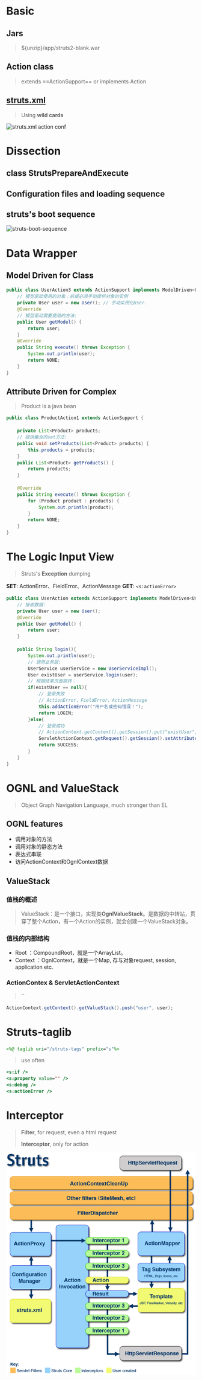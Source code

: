 # Basic

 ## Jars

> ${unzip}/app/struts2-blank.war

## Action class

> extends ==ActionSupport==
> or implements Action

## [struts.xml][]

> Using **wild cards**

![struts.xml action conf](images/struts-action-conf.bmp)

# Dissection

##  class StrutsPrepareAndExecute

## Configuration files and loading sequence

## struts's boot sequence

![struts-boot-sequence][]

# Data Wrapper

## Model Driven for Class

```java
public class UserAction3 extends ActionSupport implements ModelDriven<User>{
	// 模型驱动使用的对象：前提必须手动提供对象的实例
	private User user = new User(); // 手动实例化User.
	@Override
	// 模型驱动需要使用的方法:
	public User getModel() {
		return user;
	}
	@Override
	public String execute() throws Exception {
		System.out.println(user);
		return NONE;
	}
}
```



## Attribute Driven for Complex

> Product is a java bean

```java
public class ProductAction1 extends ActionSupport {
	
	private List<Product> products;
	// 提供集合的set方法:
	public void setProducts(List<Product> products) {
		this.products = products;
	}
	public List<Product> getProducts() {
		return products;
	}

	@Override
	public String execute() throws Exception {
		for (Product product : products) {
			System.out.println(product);
		}
		return NONE;
	}	
}
```

# The Logic Input View

> Struts's **Exception** dumping
> 
**SET**:  ActionError、FieldError、ActionMessage
**GET**: `<s:actionError>`
```java
public class UserAction extends ActionSupport implements ModelDriven<User>{
	// 接收数据:
	private User user = new User();
	@Override
	public User getModel() {
		return user;
	}
	
	public String login(){
		System.out.println(user);
		// 调用业务层:
		UserService userService = new UserServiceImpl();
		User existUser = userService.login(user);
		// 根据结果页面跳转：
		if(existUser == null){
			// 登录失败
			// ActionError、FieldError、ActionMessage
			this.addActionError("用户名或密码错误！");
			return LOGIN;
		}else{
			// 登录成功
			// ActionContext.getContext().getSession().put("existUser", "existUser");
			ServletActionContext.getRequest().getSession().setAttribute("existUser", existUser);
			return SUCCESS;
		}
	}
}
```



# OGNL and ValueStack

> Object Graph Navigation Language, much stronger than EL

## OGNL features

-  调用对象的方法
-  调用对象的静态方法
-  表达式串联
-  访问ActionContext和OgnlContext数据

## ValueStack

###  值栈的概述

>  ValueStack：是一个接口，实现类**OgnlValueStack**。是数据的中转站，贯穿了整个Action，有一个Action的实例，就会创建一个ValueStack对象。

###  值栈的内部结构

-  Root ：CompoundRoot，就是一个ArrayList。
-  Context ：OgnlContext，就是一个Map, 存与对象request, session, application etc.

### ActionContex & ServletActionContext

> ``

```java
ActionContext.getContext().getValueStack().push("user", user);
```



# Struts-taglib

```jsp
<%@ taglib uri="/struts-tags" prefix="s"%>
```

> use often

```jsp
<s:if />
<s:property value="" />
<s:debug />
<s:actionError />
```



# Interceptor 

> **Filter**, for request, even a html request
>
> **Interceptor**, only for action

![Struts2-Architecture][]

[struts.xml]: ./struts2-conf.md
[struts-boot-sequence]:  images/struts-boot-sequence.bmp
[Struts2-Architecture]: images/Struts2-Architecture.png